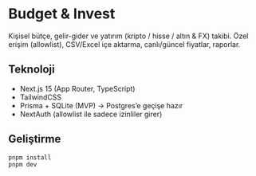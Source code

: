 # Budget & Invest

Kişisel bütçe, gelir-gider ve yatırım (kripto / hisse / altın & FX) takibi.
Özel erişim (allowlist), CSV/Excel içe aktarma, canlı/güncel fiyatlar, raporlar.

## Teknoloji
- Next.js 15 (App Router, TypeScript)
- TailwindCSS
- Prisma + SQLite (MVP) → Postgres’e geçişe hazır
- NextAuth (allowlist ile sadece izinliler girer)

## Geliştirme
```bash
pnpm install
pnpm dev